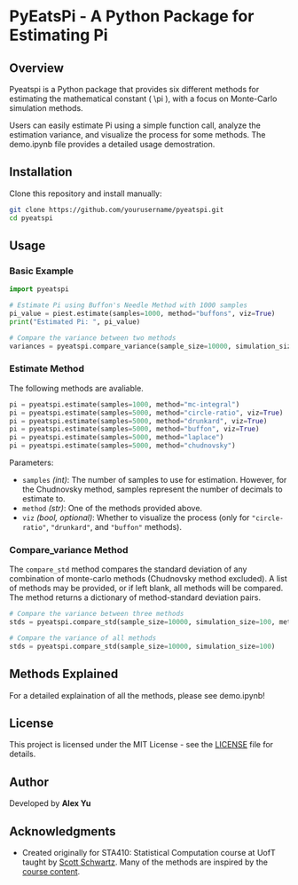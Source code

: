 # PyEatsPi - A Python Package for Estimating Pi

## Overview
Pyeatspi is a Python package that provides six different methods for estimating the mathematical constant \( \pi \), with a focus on Monte-Carlo simulation methods.

Users can easily estimate Pi using a simple function call, analyze the estimation variance, and visualize the process for some methods. The demo.ipynb file provides a detailed usage demostration.

## Installation
Clone this repository and install manually:

```sh
git clone https://github.com/yourusername/pyeatspi.git
cd pyeatspi
```

## Usage

### Basic Example
```python
import pyeatspi

# Estimate Pi using Buffon's Needle Method with 1000 samples
pi_value = piest.estimate(samples=1000, method="buffons", viz=True)
print("Estimated Pi: ", pi_value)

# Compare the variance between two methods
variances = pyeatspi.compare_variance(sample_size=10000, simulation_size=100, methods=["buffon", "laplace"])
```

### Estimate Method

The following methods are avaliable.
```python
pi = pyeatspi.estimate(samples=1000, method="mc-integral")
pi = pyeatspi.estimate(samples=5000, method="circle-ratio", viz=True)
pi = pyeatspi.estimate(samples=5000, method="drunkard", viz=True)
pi = pyeatspi.estimate(samples=5000, method="buffon", viz=True)
pi = pyeatspi.estimate(samples=5000, method="laplace")
pi = pyeatspi.estimate(samples=5000, method="chudnovsky")
```

Parameters:
- `samples` *(int)*: The number of samples to use for estimation. However, for the Chudnovsky method, samples represent the number of decimals to estimate to.
- `method` *(str)*: One of the methods provided above.
- `viz` *(bool, optional)*: Whether to visualize the process (only for `"circle-ratio"`, `"drunkard"`, and `"buffon"` methods).

### Compare_variance Method

The `compare_std` method compares the standard deviation of any combination of monte-carlo methods (Chudnovsky method excluded). A list of methods may be provided, or if left blank, all methods will be compared. The method returns a dictionary of method-standard deviation pairs.

```python
# Compare the variance between three methods
stds = pyeatspi.compare_std(sample_size=10000, simulation_size=100, methods=["buffon", "laplace", "drunkard"])

# Compare the variance of all methods
stds = pyeatspi.compare_std(sample_size=10000, simulation_size=100)
```

## Methods Explained

For a detailed explaination of all the methods, please see demo.ipynb!

## License
This project is licensed under the MIT License - see the [LICENSE](LICENSE) file for details.

## Author
Developed by **Alex Yu**

## Acknowledgments
- Created originally for STA410: Statistical Computation course at UofT taught by [Scott Schwartz](https://github.com/pointOfive/). Many of the methods are inspired by the [course content](https://github.com/pointOfive/STA410_tenfouroverandout).

